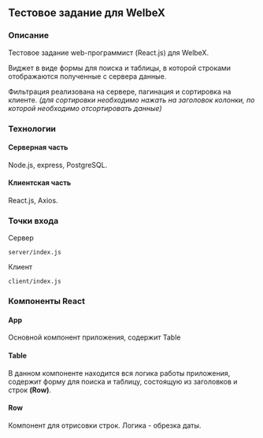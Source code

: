 ## Тестовое задание для WelbeX

### Описание
Тестовое задание web-программист (React.js) для WelbeX.

Виджет в виде формы для поиска и таблицы, в которой строками отображаются полученные с сервера данные.

Фильтрация реализована на сервере, пагинация и сортировка на клиенте.
_(для сортировки необходимо нажать на заголовок колонки, по которой необходимо отсортировать данные)_

### Технологии

#### Серверная часть
Node.js, express, PostgreSQL.

#### Клиентская часть
React.js, Axios.

### Точки входа
Сервер

`server/index.js`

Клиент

`client/index.js`
### Компоненты React

#### App
Основной компонент приложения, содержит Table
#### Table
В данном компоненте находится вся логика работы приложения, содержит форму для поиска и таблицу, состоящую из заголовков
и строк __(Row)__.
#### Row
Компонент для отрисовки строк. Логика - обрезка даты.
